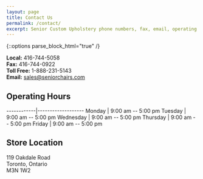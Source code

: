 ```yaml
---
layout: page
title: Contact Us
permalink: /contact/
excerpt: Senior Custom Upholstery phone numbers, fax, email, operating hours and address information.
---
```

{::options parse_block_html="true" /}

**Local:** 416-744-5058  
**Fax:** 416-744-0922  
**Toll Free:** 1-888-231-5143  
**Email:** [sales@seniorchairs.com](mailto:sales@seniorchairs.com)

## Operating Hours

------------|-------------------
Monday		| 9:00 am -- 5:00 pm
Tuesday		| 9:00 am -- 5:00 pm
Wednesday	| 9:00 am -- 5:00 pm
Thursday	| 9:00 am -- 5:00 pm
Friday		| 9:00 am -- 5:00 pm

## Store Location
119 Oakdale Road  
Toronto, Ontario  
M3N 1W2